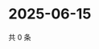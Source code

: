 # 2025-06-15

共 0 条

<!-- BEGIN ZHIHUQUESTIONS -->
<!-- 最后更新时间 Sun Jun 15 2025 06:10:08 GMT+0800 (China Standard Time) -->

<!-- END ZHIHUQUESTIONS -->
